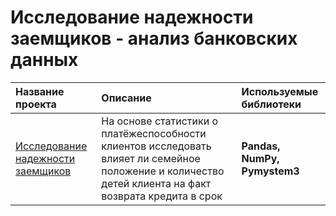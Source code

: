 # Исследование надежности заемщиков - анализ банковских данных

| Название проекта | Описание | Используемые библиотеки | 
| :---------------------- | :---------------------- | :---------------------- |
 [Исследование надежности заемщиков](borrower_reliability_research.ipynb) | На основе статистики о платёжеспособности клиентов исследовать влияет ли семейное положение и количество детей клиента на факт возврата кредита в срок | **Pandas, NumPy, Pymystem3**
 
